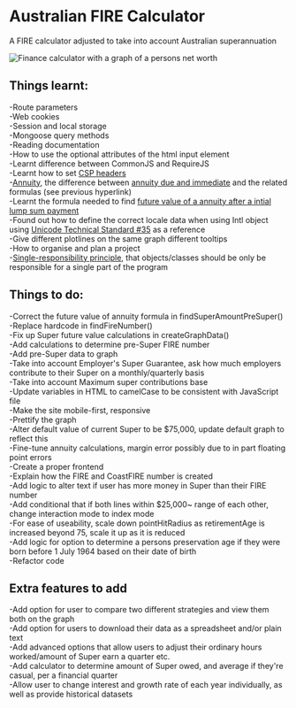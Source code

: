 # Australian FIRE Calculator  
A FIRE calculator adjusted to take into account Australian superannuation  

![Finance calculator with a graph of a persons net worth](https://i.ibb.co/wRmhgLd/calculator.png)

## Things learnt:  
-Route parameters  
-Web cookies  
-Session and local storage  
-Mongoose query methods  
-Reading documentation  
-How to use the optional attributes of the html input element  
-Learnt difference between CommonJS and RequireJS  
-Learnt how to set [CSP headers](https://content-security-policy.com/examples/)  
-[Annuity](https://www.siyavula.com/read/maths/grade-12/finance/03-finance-02), the difference between [annuity due and immediate](https://math.stackexchange.com/questions/1698578/compound-interest-formula-adding-annual-contributions) and the related formulas (see previous hyperlink)  
-Learnt the formula needed to find [future value of a annuity after a intial lump sum payment](https://www.calculatorsoup.com/calculators/financial/future-value-calculator.php#formulas)  
-Found out how to define the correct locale data when using Intl object using [Unicode Technical Standard #35](https://unicode.org/reports/tr35/) as a reference  
-Give different plotlines on the same graph different tooltips  
-How to organise and plan a project  
-[Single-responsibility principle](https://en.wikipedia.org/wiki/Single-responsibility_principle), that objects/classes should be only be responsible for a single part of the program  

## Things to do:   
-Correct the future value of annuity formula in findSuperAmountPreSuper()  
-Replace hardcode in findFireNumber()  
-Fix up Super future value calculations in createGraphData()  
-Add calculations to determine pre-Super FIRE number  
-Add pre-Super data to graph  
-Take into account Employer's Super Guarantee, ask how much employers contribute to their Super on a monthly/quarterly basis  
-Take into account Maximum super contributions base  
-Update variables in HTML to camelCase to be consistent with JavaScript file  
-Make the site mobile-first, responsive  
-Prettify the graph  
-Alter default value of current Super to be $75,000, update default graph to reflect this  
-Fine-tune annuity calculations, margin error possibly due to in part floating point errors  
-Create a proper frontend  
-Explain how the FIRE and CoastFIRE number is created  
-Add logic to alter text if user has more money in Super than their FIRE number  
-Add conditional that if both lines within $25,000~ range of each other, change interaction mode to index mode  
-For ease of useability, scale down pointHitRadius as retirementAge is increased beyond 75, scale it up as it is reduced  
-Add logic for option to determine a persons preservation age if they were born before 1 July 1964 based on their date of birth  
-Refactor code  

## Extra features to add  
-Add option for user to compare two different strategies and view them both on the graph  
-Add option for users to download their data as a spreadsheet and/or plain text  
-Add advanced options that allow users to adjust their ordinary hours worked/amount of Super earn a quarter etc.  
-Add calculator to determine amount of Super owed, and average if they're casual, per a financial quarter  
-Allow user to change interest and growth rate of each year individually, as well as provide historical datasets  
